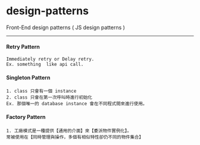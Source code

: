 # design-patterns
Front-End design patterns ( JS design patterns )

---
####  Retry Pattern
    Immediately retry or Delay retry.
    Ex. something  like api call.

####  Singleton Pattern
    1. class 只會有一個 instance
    2. class 只會在第一次呼叫時進行初始化
    Ex. 那個唯一的 database instance 會在不同程式間來進行使用。

####  Factory Pattern
    1. 工廠模式是一種提供【通用的介面】來【委派物件實例化】。
    常被使用在【同時管理與操作，多個有相似特性卻仍不同的物件集合】
